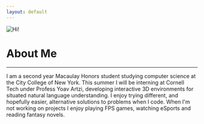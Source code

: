 ```yaml
---
layout: default
---
```


![Hi!](https://avatars0.githubusercontent.com/u/14955890?v=3&s=460)

# About Me
---


I am a second year Macaulay Honors student studying computer science at
the City College of New York. This summer I will be interning at Cornell Tech under Profess Yoav Artzi, developing interactive 3D environments for situated natural language understanding. I enjoy trying different,
and hopefully easier, alternative solutions to problems when I code. When I'm not
working on projects I enjoy playing FPS games, watching eSports and reading fantasy novels.
